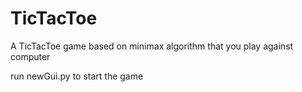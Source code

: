 # TicTacToe
A TicTacToe game based on minimax algorithm that you play against computer

run newGui.py to start the game
